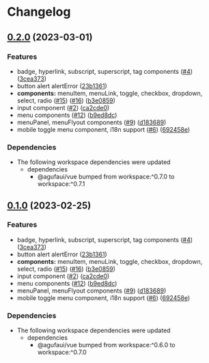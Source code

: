 # Changelog

## [0.2.0](https://github.com/agufaui/agufaui/compare/playground-nuxt3auto-v0.1.0...playground-nuxt3auto-v0.2.0) (2023-03-01)


### Features

* badge, hyperlink, subscript, superscript, tag components ([#4](https://github.com/agufaui/agufaui/issues/4)) ([3cea373](https://github.com/agufaui/agufaui/commit/3cea373247489e9f9a3c38822a058f3c440cc33f))
* button alert alertError ([23b1361](https://github.com/agufaui/agufaui/commit/23b1361e99c21a35276e3210b9c1ec0c2f5190c0))
* **components:** menuItem, menuLink, toggle, checkbox, dropdown, select, radio ([#15](https://github.com/agufaui/agufaui/issues/15)) ([#16](https://github.com/agufaui/agufaui/issues/16)) ([b3e0859](https://github.com/agufaui/agufaui/commit/b3e08593f2e0e9088f09701637eaacc1a7e4b659))
* input component ([#2](https://github.com/agufaui/agufaui/issues/2)) ([ca2cde0](https://github.com/agufaui/agufaui/commit/ca2cde07932e6eb2e9457b9c26675ebf72440132))
* menu components ([#12](https://github.com/agufaui/agufaui/issues/12)) ([b9ed8dc](https://github.com/agufaui/agufaui/commit/b9ed8dce84ca3219e92562b832fff6621ab67ad6))
* menuPanel, menuFlyout components ([#9](https://github.com/agufaui/agufaui/issues/9)) ([d183689](https://github.com/agufaui/agufaui/commit/d18368930a1f57c87aa6d0e5a70583deffba2188))
* mobile toggle menu component, i18n support ([#6](https://github.com/agufaui/agufaui/issues/6)) ([692458e](https://github.com/agufaui/agufaui/commit/692458ebf4f3b3b158d62de81f9c6db16369e59e))


### Dependencies

* The following workspace dependencies were updated
  * dependencies
    * @agufaui/vue bumped from workspace:^0.7.0 to workspace:^0.7.1

## [0.1.0](https://github.com/agufaui/agufaui/compare/playground-nuxt3auto-v0.0.1...playground-nuxt3auto-v0.1.0) (2023-02-25)


### Features

* badge, hyperlink, subscript, superscript, tag components ([#4](https://github.com/agufaui/agufaui/issues/4)) ([3cea373](https://github.com/agufaui/agufaui/commit/3cea373247489e9f9a3c38822a058f3c440cc33f))
* button alert alertError ([23b1361](https://github.com/agufaui/agufaui/commit/23b1361e99c21a35276e3210b9c1ec0c2f5190c0))
* **components:** menuItem, menuLink, toggle, checkbox, dropdown, select, radio ([#15](https://github.com/agufaui/agufaui/issues/15)) ([#16](https://github.com/agufaui/agufaui/issues/16)) ([b3e0859](https://github.com/agufaui/agufaui/commit/b3e08593f2e0e9088f09701637eaacc1a7e4b659))
* input component ([#2](https://github.com/agufaui/agufaui/issues/2)) ([ca2cde0](https://github.com/agufaui/agufaui/commit/ca2cde07932e6eb2e9457b9c26675ebf72440132))
* menu components ([#12](https://github.com/agufaui/agufaui/issues/12)) ([b9ed8dc](https://github.com/agufaui/agufaui/commit/b9ed8dce84ca3219e92562b832fff6621ab67ad6))
* menuPanel, menuFlyout components ([#9](https://github.com/agufaui/agufaui/issues/9)) ([d183689](https://github.com/agufaui/agufaui/commit/d18368930a1f57c87aa6d0e5a70583deffba2188))
* mobile toggle menu component, i18n support ([#6](https://github.com/agufaui/agufaui/issues/6)) ([692458e](https://github.com/agufaui/agufaui/commit/692458ebf4f3b3b158d62de81f9c6db16369e59e))


### Dependencies

* The following workspace dependencies were updated
  * dependencies
    * @agufaui/vue bumped from workspace:^0.6.0 to workspace:^0.7.0
